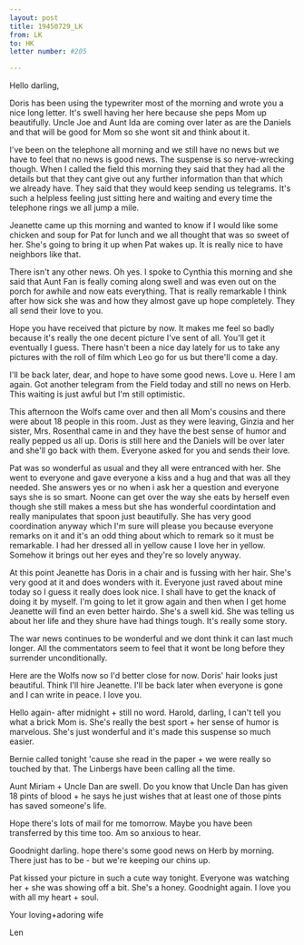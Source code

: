 ```yaml
---
layout: post
title: 19450729_LK
from: LK
to: HK
letter number: #205

---
```


<opener>Hello darling,</opener>

Doris has been using the typewriter most of the morning and wrote you a nice long letter. It's swell having her here because she peps Mom up beautifully. Uncle Joe and Aunt Ida are coming over later as are the Daniels and that will be good for Mom so she wont sit and think about it.

I've been on the telephone all morning and we still have no news but we have to feel that no news is good news. The suspense is so nerve-wrecking though. When I called the field this morning they said that they had all the details but that they cant give out any further information than that which we already have. They said that they would keep sending us telegrams. It's such a helpless feeling just sitting here and waiting and every time the telephone rings we all jump a mile.

Jeanette came up this morning and wanted to know if I would like some chicken and soup for Pat for lunch and we all thought that was so sweet of her. She's going to bring it up when Pat wakes up. It is really nice to have neighbors like that.

There isn't any other news. Oh yes. I spoke to Cynthia this morning and she said that Aunt Fan is feally coming along swell and was even out on the porch for awhile and now eats everything. That is really remarkable I think after how sick she was and how they almost gave up hope completely. They all send their love to you.

Hope you have received that picture by now. It makes me feel so badly because it's really the one decent picture I've sent of all. You'll get it eventually I guess. There hasn't been a nice day lately for us to take any pictures with the roll of film which Leo go for us but there'll come a day.

I'll be back later, dear, and hope to have some good news. Love u. Here I am again. Got another telegram from the Field today and still no news on Herb. This waiting is just awful but I'm still optimistic.

This afternoon the Wolfs came over and then all Mom's cousins and there were about 18 people in this room. Just as they were leaving, Ginzia and her sister, Mrs. Rosenthal came in and they have the best sense of humor and really pepped us all up. Doris is still here and the Daniels will be over later and she'll go back with them. Everyone asked for you and sends their love.

Pat was so wonderful as usual and they all were entranced with her. She went to everyone and gave everyone a kiss and a hug and that was all they needed. She answers yes or no when i  ask her a question and everyone says she is so smart. Noone can get over the way she eats by herself even though she still makes a mess but she has wonderful coordintation and really manipulates that spoon just beautifully. She has very good coordination anyway which I'm sure will please you because everyone remarks on it and it's an odd thing about which to remark so it must be remarkable. I had her dressed all in yellow cause I love her in yellow. Somehow it brings out her eyes and they're so lovely anyway.

At this point Jeanette has Doris in a chair and is fussing with her hair. She's very good at it and does wonders with it. Everyone just raved about mine today so I guess it really does look nice. I shall have to get the knack of doing it by myself. I'm going to let it grow again and then when I get home Jeanette will find an even better hairdo. She's a swell kid. She was telling us about her life and they shure have had things tough. It's really some story.

The war news continues to be wonderful and we dont think it can last much longer. All the commentators seem to feel that it wont be long before they surrender unconditionally.

Here are the Wolfs now so I'd better close for now. Doris' hair looks just beautiful. Think I'll hire Jeanette. I'll be back later when everyone is gone and I can write in peace. I love you.

Hello again- after midnight + still no word. Harold, darling, I can't tell you what a brick Mom is. She's really the best sport + her sense of humor is marvelous. She's just wonderful and it's made this suspense so much easier.

Bernie called tonight 'cause she read in the paper + we were really so touched by that. The Linbergs have been calling all the time.

Aunt Miriam + Uncle Dan are swell. Do you know that Uncle Dan has given 18 pints of blood + he says he just wishes that at least one of those pints has saved someone's life. 

Hope there's lots of mail for me tomorrow. Maybe you have been transferred by this time too. Am so anxious to hear.

Goodnight darling. hope there's some good news on Herb by morning. There just has to be - but we're keeping our chins up.

Pat kissed your picture in such a cute way tonight. Everyone was watching her + she was showing off a bit. She's a honey. Goodnight again. I love you with all my heart + soul.

<closing>Your loving+adoring wife<lb>

<signed> Len</signed>